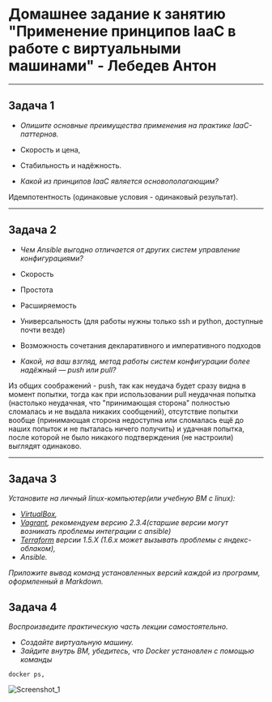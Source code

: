 # Домашнее задание к занятию "Применение принципов IaaC в работе с виртуальными машинами" - Лебедев Антон

---

## Задача 1

- *Опишите основные преимущества применения на практике IaaC-паттернов.*

 - Скорость и цена,
 - Стабильность и надёжность.

- *Какой из принципов IaaC является основополагающим?*

Идемпотентность (одинаковые условия - одинаковый результат).

---

## Задача 2

- *Чем Ansible выгодно отличается от других систем управление конфигурациями?*

 - Скорость
 - Простота
 - Расширяемость
 - Универсальность (для работы нужны только ssh и python, доступные почти везде)
 - Возможность сочетания декларативного и императивного подходов

- *Какой, на ваш взгляд, метод работы систем конфигурации более надёжный — push или pull?*

Из общих соображений - push, так как неудача будет сразу видна в момент попытки, тогда как при использовании pull неудачная попытка (настолько неудачная, что "принимающая сторона" полностью сломалась и не выдала никаких сообщений), отсутствие попытки вообще (принимающая сторона недоступна или сломалась ещё до наших попыток и не пыталась ничего получить) и удачная попытка, после которой не было никакого подтверждения (не настроили) выглядят одинаково.

---

## Задача 3

*Установите на личный linux-компьютер(или учебную ВМ с linux):*

- *[VirtualBox](https://www.virtualbox.org/),*
- *[Vagrant](https://github.com/netology-code/devops-materials), рекомендуем версию 2.3.4(старшие версии могут возникать проблемы интеграции с ansible)*
- *[Terraform](https://github.com/netology-code/devops-materials/blob/master/README.md)  версии 1.5.Х (1.6.х может вызывать проблемы с яндекс-облаком),*
- *Ansible.*

*Приложите вывод команд установленных версий каждой из программ, оформленный в Markdown.*

## Задача 4 

*Воспроизведите практическую часть лекции самостоятельно.*

- *Создайте виртуальную машину.*
- *Зайдите внутрь ВМ, убедитесь, что Docker установлен с помощью команды*
```
docker ps,
```


![Screenshot_1](https://github.com/Lebedun/HomeWork-Blank/blob/??-??/img/Screenshot_1.jpg)

